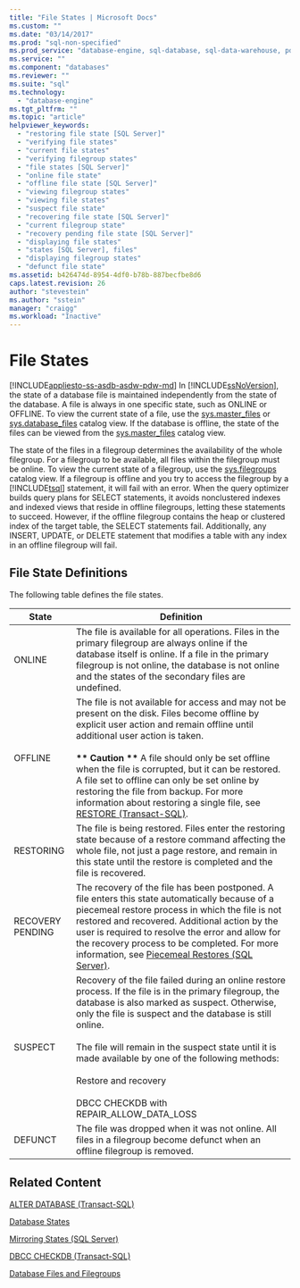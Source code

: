 ```yaml
---
title: "File States | Microsoft Docs"
ms.custom: ""
ms.date: "03/14/2017"
ms.prod: "sql-non-specified"
ms.prod_service: "database-engine, sql-database, sql-data-warehouse, pdw"
ms.service: ""
ms.component: "databases"
ms.reviewer: ""
ms.suite: "sql"
ms.technology: 
  - "database-engine"
ms.tgt_pltfrm: ""
ms.topic: "article"
helpviewer_keywords: 
  - "restoring file state [SQL Server]"
  - "verifying file states"
  - "current file states"
  - "verifying filegroup states"
  - "file states [SQL Server]"
  - "online file state"
  - "offline file state [SQL Server]"
  - "viewing filegroup states"
  - "viewing file states"
  - "suspect file state"
  - "recovering file state [SQL Server]"
  - "current filegroup state"
  - "recovery pending file state [SQL Server]"
  - "displaying file states"
  - "states [SQL Server], files"
  - "displaying filegroup states"
  - "defunct file state"
ms.assetid: b426474d-8954-4df0-b78b-887becfbe8d6
caps.latest.revision: 26
author: "stevestein"
ms.author: "sstein"
manager: "craigg"
ms.workload: "Inactive"
---
```

# File States
[!INCLUDE[appliesto-ss-asdb-asdw-pdw-md](../../includes/appliesto-ss-asdb-asdw-pdw-md.md)]
  In [!INCLUDE[ssNoVersion](../../includes/ssnoversion-md.md)], the state of a database file is maintained independently from the state of the database. A file is always in one specific state, such as ONLINE or OFFLINE. To view the current state of a file, use the [sys.master_files](../../relational-databases/system-catalog-views/sys-master-files-transact-sql.md) or [sys.database_files](../../relational-databases/system-catalog-views/sys-database-files-transact-sql.md) catalog view. If the database is offline, the state of the files can be viewed from the [sys.master_files](../../relational-databases/system-catalog-views/sys-master-files-transact-sql.md) catalog view.  
  
 The state of the files in a filegroup determines the availability of the whole filegroup. For a filegroup to be available, all files within the filegroup must be online. To view the current state of a filegroup, use the [sys.filegroups](../../relational-databases/system-catalog-views/sys-filegroups-transact-sql.md) catalog view. If a filegroup is offline and you try to access the filegroup by a [!INCLUDE[tsql](../../includes/tsql-md.md)] statement, it will fail with an error. When the query optimizer builds query plans for SELECT statements, it avoids nonclustered indexes and indexed views that reside in offline filegroups, letting these statements to succeed. However, if the offline filegroup contains the heap or clustered index of the target table, the SELECT statements fail. Additionally, any INSERT, UPDATE, or DELETE statement that modifies a table with any index in an offline filegroup will fail.  
  
## File State Definitions  
 The following table defines the file states.  
  
|State|Definition|  
|-----------|----------------|  
|ONLINE|The file is available for all operations. Files in the primary filegroup are always online if the database itself is online. If a file in the primary filegroup is not online, the database is not online and the states of the secondary files are undefined.|  
|OFFLINE|The file is not available for access and may not be present on the disk. Files become offline by explicit user action and remain offline until additional user action is taken.<br /><br /> **\*\* Caution \*\*** A file should only be set offline when the file is corrupted, but it can be restored. A file set to offline can only be set online by restoring the file from backup. For more information about restoring a single file, see [RESTORE &#40;Transact-SQL&#41;](../../t-sql/statements/restore-statements-transact-sql.md).|  
|RESTORING|The file is being restored. Files enter the restoring state because of a restore command affecting the whole file, not just a page restore, and remain in this state until the restore is completed and the file is recovered.|  
|RECOVERY PENDING|The recovery of the file has been postponed. A file enters this state automatically because of a piecemeal restore process in which the file is not restored and recovered. Additional action by the user is required to resolve the error and allow for the recovery process to be completed. For more information, see [Piecemeal Restores &#40;SQL Server&#41;](../../relational-databases/backup-restore/piecemeal-restores-sql-server.md).|  
|SUSPECT|Recovery of the file failed during an online restore process. If the file is in the primary filegroup, the database is also marked as suspect. Otherwise, only the file is suspect and the database is still online.<br /><br /> The file will remain in the suspect state until it is made available by one of the following methods:<br /><br /> Restore and recovery<br /><br /> DBCC CHECKDB with REPAIR_ALLOW_DATA_LOSS|  
|DEFUNCT|The file was dropped when it was not online. All files in a filegroup become defunct when an offline filegroup is removed.|  
  
## Related Content  
 [ALTER DATABASE &#40;Transact-SQL&#41;](../../t-sql/statements/alter-database-transact-sql.md)  
  
 [Database States](../../relational-databases/databases/database-states.md)  
  
 [Mirroring States &#40;SQL Server&#41;](../../database-engine/database-mirroring/mirroring-states-sql-server.md)  
  
 [DBCC CHECKDB &#40;Transact-SQL&#41;](../../t-sql/database-console-commands/dbcc-checkdb-transact-sql.md)  
  
 [Database Files and Filegroups](../../relational-databases/databases/database-files-and-filegroups.md)  
  
  
